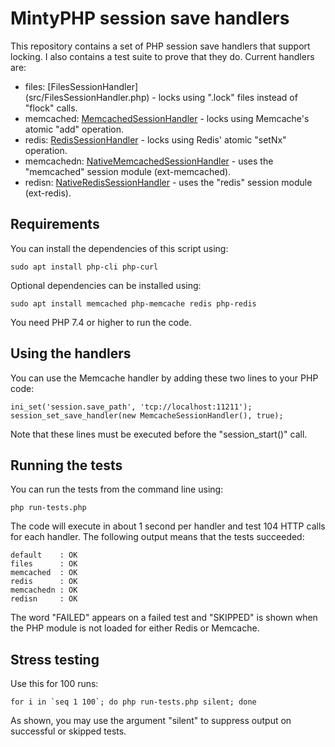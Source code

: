 # MintyPHP session save handlers

This repository contains a set of PHP session save handlers that support locking. I also contains a test suite to prove that they do. Current handlers are:

- files: [FilesSessionHandler]  
  (src/FilesSessionHandler.php) - locks using ".lock" files instead of "flock" calls.
- memcached: [MemcachedSessionHandler](src/MemcachedSessionHandler.php) - locks using Memcache's atomic "add" operation.
- redis: [RedisSessionHandler](src/RedisSessionHandler.php) - locks using Redis' atomic "setNx" operation.
- memcachedn: [NativeMemcachedSessionHandler](src/NativeMemcachedSessionHandler.php) - uses the "memcached" session module (ext-memcached).
- redisn: [NativeRedisSessionHandler](src/NativeRedisSessionHandler.php) - uses the "redis" session module (ext-redis).

## Requirements

You can install the dependencies of this script using:

    sudo apt install php-cli php-curl

Optional dependencies can be installed using:

    sudo apt install memcached php-memcache redis php-redis

You need PHP 7.4 or higher to run the code.

## Using the handlers

You can use the Memcache handler by adding these two lines to your PHP code:

    ini_set('session.save_path', 'tcp://localhost:11211');
    session_set_save_handler(new MemcacheSessionHandler(), true);

Note that these lines must be executed before the "session_start()" call.

## Running the tests

You can run the tests from the command line using:

    php run-tests.php

The code will execute in about 1 second per handler and test 104 HTTP calls for each handler. The following output means that the tests succeeded:

    default    : OK
    files      : OK
    memcached  : OK
    redis      : OK
    memcachedn : OK
    redisn     : OK

The word "FAILED" appears on a failed test and "SKIPPED" is shown when the PHP module is not loaded for either Redis or Memcache.

## Stress testing

Use this for 100 runs:

    for i in `seq 1 100`; do php run-tests.php silent; done

As shown, you may use the argument "silent" to suppress output on successful or skipped tests.
